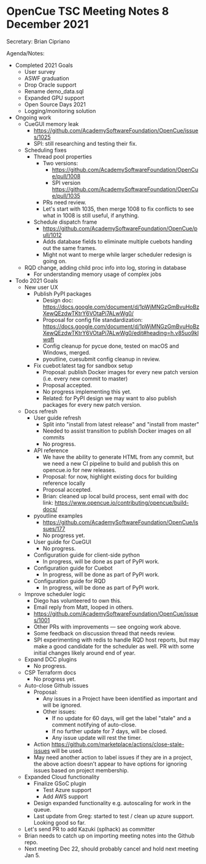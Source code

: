 # OpenCue TSC Meeting Notes 8 December 2021

Secretary: Brian Cipriano

Agenda/Notes:

* Completed 2021 Goals
    * User survey
    * ASWF graduation
    * Drop Oracle support
    * Rename demo_data.sql
    * Expanded GPU support
    * Open Source Days 2021
    * Logging/monitoring solution
* Ongoing work
    * CueGUI memory leak
        * https://github.com/AcademySoftwareFoundation/OpenCue/issues/1025
        * SPI: still researching and testing their fix.
    * Scheduling fixes
        * Thread pool properties
            * Two versions:
                * https://github.com/AcademySoftwareFoundation/OpenCue/pull/1008
                * SPI version https://github.com/AcademySoftwareFoundation/OpenCue/pull/1035
            * PRs need review.
            * Let's start with 1035, then merge 1008 to fix conflicts to see what in 1008 is still
              useful, if anything.
        * Schedule dispatch frame
            * https://github.com/AcademySoftwareFoundation/OpenCue/pull/1012
            * Adds database fields to eliminate multiple cuebots handing out the same frames.
            * Might not want to merge while larger scheduler redesign is going on.
    * RQD change, adding child proc info into log, storing in database
        * For understanding memory usage of complex jobs
* Todo 2021 Goals
    * New user UX
        * Publish PyPI packages
            * Design
              doc: https://docs.google.com/document/d/1pWjMNGzGmBvuHoBzXewQEzdwTKtrY6VOtaPi7ALwWg0/
            * Proposal for config file
              standardization: https://docs.google.com/document/d/1pWjMNGzGmBvuHoBzXewQEzdwTKtrY6VOtaPi7ALwWg0/edit#heading=h.v85uo9klwqft
            * Config cleanup for pycue done, tested on macOS and Windows, merged.
            * pyoutline, cuesubmit config cleanup in review.
        * Fix cuebot:latest tag for sandbox setup
            * Proposal: publish Docker images for every new patch version (i.e. every new commit to
              master)
            * Proposal accepted.
            * No progress implementing this yet.
            * Related: for PyPI design we may want to also publish packages for every new patch
              version.
    * Docs refresh
        * User guide refresh
            * Split into "install from latest release" and "install from master"
            * Needed to assist transition to publish Docker images on all commits
            * No progress.
        * API reference
            * We have the ability to generate HTML from any commit, but we need a new CI pipeline to
              build and publish this on opencue.io for new releases.
            * Proposal: for now, highlight existing docs for building reference locally
            * Proposal accepted.
            * Brian: cleaned up local build process, sent email with doc
              link: https://www.opencue.io/contributing/opencue/build-docs/
        * pyoutline examples
            * https://github.com/AcademySoftwareFoundation/OpenCue/issues/177
            * No progress yet.
        * User guide for CueGUI
            * No progress.
        * Configuration guide for client-side python
            * In progress, will be done as part of PyPI work.
        * Configuration guide for Cuebot
            * In progress, will be done as part of PyPI work.
        * Configuration guide for RQD
            * In progress, will be done as part of PyPI work.
    * Improve scheduler logic
        * Diego has volunteered to own this.
        * Email reply from Matt, looped in others.
        * https://github.com/AcademySoftwareFoundation/OpenCue/issues/1001
        * Other PRs with improvements — see ongoing work above.
        * Some feedback on discussion thread that needs review.
        * SPI experimenting with redis to handle RQD host reports, but may make a good candidate for
          the scheduler as well. PR with some initial changes likely around end of year.
    * Expand DCC plugins
        * No progress.
    * CSP Terraform docs
        * No progress yet.
    * Auto-close Github issues
        * Proposal:
            * Any issues in a Project have been identified as important and will be ignored.
            * Other issues:
                * If no update for 60 days, will get the label "stale" and a comment notifying of
                  auto-close.
                * If no further update for 7 days, will be closed.
                * Any issue update will rest the timer.
        * Action https://github.com/marketplace/actions/close-stale-issues will be used.
        * May need another action to label issues if they are in a project, the above action doesn't
          appear to have options for ignoring issues based on project membership.
    * Expanded Cloud functionality
        * Finalize GSoC plugin
            * Test Azure support
            * Add AWS support
        * Design expanded functionality e.g. autoscaling for work in the queue.
        * Last update from Greg: started to test / clean up azure support. Looking good so far.
    * Let's send PR to add Kazuki (splhack) as committer
    * Brian needs to catch up on importing meeting notes into the Github repo.
    * Next meeting Dec 22, should probably cancel and hold next meeting Jan 5.

